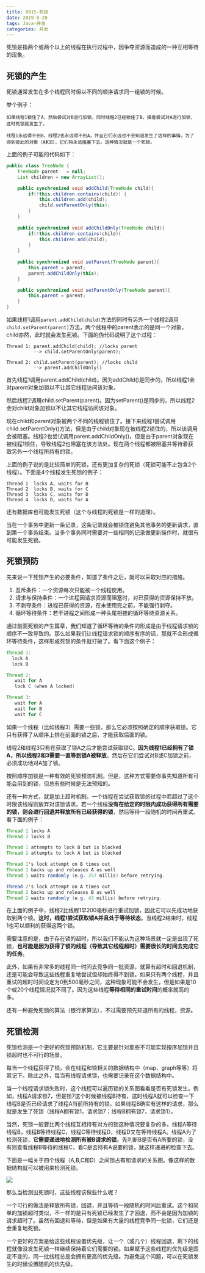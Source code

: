 ```yaml
---
title: 0015-死锁
date: 2019-8-20
tags: Java-并发
categories: 并发
---
```




死锁是指两个或两个以上的线程在执行过程中，因争夺资源而造成的一种互相等待的现象。



## 死锁的产生

死锁通常发生在多个线程同时但以不同的顺序请求同一组锁的时候。

举个例子：

```
如果线程1锁住了A，然后尝试对B进行加锁，同时线程2已经锁住了B，接着尝试对A进行加锁，这时死锁就发生了。

线程1永远得不到B，线程2也永远得不到A，并且它们永远也不会知道发生了这样的事情。为了得到彼此的对象（A和B），它们将永远阻塞下去。这种情况就是一个死锁。
```

上面的例子可能的代码如下：

```java
public class TreeNode {
	TreeNode parent   = null;  
	List children = new ArrayList();

	public synchronized void addChild(TreeNode child){
		if(!this.children.contains(child)) {
			this.children.add(child);
			child.setParentOnly(this);
		}
	}
  
	public synchronized void addChildOnly(TreeNode child){
		if(!this.children.contains(child){
			this.children.add(child);
		}
	}
  
	public synchronized void setParent(TreeNode parent){
		this.parent = parent;
		parent.addChildOnly(this);
	}

	public synchronized void setParentOnly(TreeNode parent){
		this.parent = parent;
	}
}
```

如果线程1调用`parent.addChild(child)`方法的同时有另外一个线程2调用`child.setParent(parent)`方法，两个线程中的parent表示的是同一个对象，child亦然，此时就会发生死锁。下面的伪代码说明了这个过程：

```
Thread 1: parent.addChild(child); //locks parent
          --> child.setParentOnly(parent);

Thread 2: child.setParent(parent); //locks child
          --> parent.addChildOnly()
```

首先线程1调用parent.addChild(child)。因为addChild()是同步的，所以线程1会对parent对象加锁以不让其它线程访问该对象。

然后线程2调用child.setParent(parent)。因为setParent()是同步的，所以线程2会对child对象加锁以不让其它线程访问该对象。

现在child和parent对象被两个不同的线程锁住了。接下来线程1尝试调用child.setParentOnly()方法，但是由于child对象现在被线程2锁住的，所以该调用会被阻塞。线程2也尝试调用parent.addChildOnly()，但是由于parent对象现在被线程1锁住，导致线程2也阻塞在该方法处。现在两个线程都被阻塞并等待着获取另外一个线程所持有的锁。



上面的例子说的是比较简单的死锁，还有更加复杂的死锁（死锁可能不止包含2个线程）。下面是4个线程发生死锁的例子：

```
Thread 1  locks A, waits for B
Thread 2  locks B, waits for C
Thread 3  locks C, waits for D
Thread 4  locks D, waits for A
```



还有数据库也可能发生死锁（这个与线程的死锁是一样的道理）。

当在一个事务中更新一条记录，这条记录就会被锁住避免其他事务的更新请求，直到第一个事务结束。当多个事务同时需要对一些相同的记录做更新操作时，就很有可能发生死锁。



## 死锁预防

先来说一下死锁产生的必要条件，知道了条件之后，就可以采取对应的措施。

1. 互斥条件：一个资源每次只能被一个线程使用。
2.  请求与保持条件：一个进程因请求资源而阻塞时，对已获得的资源保持不放。
3. 不剥夺条件：进程已获得的资源，在未使用完之前，不能强行剥夺。
4. 循环等待条件：若干进程之间形成一种头尾相接的循环等待资源关系。

通过前面死锁的产生篇章，我们知道了循环等待的条件的形成是由于线程请求锁的顺序不一致导致的。那么如果我们让线程请求锁的顺序有序的话，那就不会形成循环等待条件，这样形成死锁的条件就打破了。看下面这个例子：

```java
Thread 1:
  lock A 
  lock B

Thread 2:
   wait for A
   lock C (when A locked)

Thread 3:
   wait for A
   wait for B
   wait for C
```

如果一个线程（比如线程3）需要一些锁，那么它必须按照确定的顺序获取锁。它只有获得了从顺序上排在前面的锁之后，才能获取后面的锁。

线程2和线程3只有在获取了锁A之后才能尝试获取锁C。**因为线程1已经拥有了锁A，所以线程2和3需要一直等到锁A被释放**。然后在它们尝试对B或C加锁之前，必须成功地对A加了锁。

按照顺序加锁是一种有效的死锁预防机制。但是，这种方式需要你事先知道所有可能会用到的锁，但总有些时候是无法预知的。



还有一种方式，就是加上超时机制。一个线程在尝试获取锁的过程中若超过了这个时限该线程则放弃对该锁请求。若一个线程**没有在给定的时限内成功获得所有需要的锁，则会进行回退并释放所有已经获得的锁**，然后等待一段随机的时间再重试。看下面的例子：

```java
Thread 1 locks A
Thread 2 locks B

Thread 1 attempts to lock B but is blocked
Thread 2 attempts to lock A but is blocked

Thread 1's lock attempt on B times out
Thread 1 backs up and releases A as well
Thread 1 waits randomly (e.g. 257 millis) before retrying.

Thread 2's lock attempt on A times out
Thread 2 backs up and releases B as well
Thread 2 waits randomly (e.g. 43 millis) before retrying.
```

在上面的例子中，线程2比线程1早200毫秒进行重试加锁，因此它可以先成功地获取到两个锁。**这时，线程1尝试获取锁A并且处于等待状态**。当线程2结束时，线程1也可以顺利的获得这两个锁。

需要注意的是，由于存在锁的超时，所以我们不能认为这种场景就一定是出现了死锁，**也可能是因为获得了锁的线程（导致其它线程超时）需要很长的时间去完成它的任务**。

此外，如果有非常多的线程同一时间去竞争同一批资源，就算有超时和回退机制，还是可能会导致这些线程重复地尝试但却始终得不到锁。如果只有两个线程，并且重试的超时时间设定为0到500毫秒之间，这种现象可能不会发生，但是如果是10个或20个线程情况就不同了。因为这些线程**等待相同的重试时间**的概率就高的多。



还有一种避免死锁的算法（银行家算法），不过需要预先知道所有的线程，资源。



## 死锁检测

死锁检测是一个更好的死锁预防机制，它主要是针对那些不可能实现按序加锁并且锁超时也不可行的场景。

每当一个线程获得了锁，会在线程和锁相关的数据结构中（map、graph等等）将其记下。除此之外，每当有线程请求锁，也需要记录在这个数据结构中。

当一个线程请求锁失败时，这个线程可以遍历锁的关系图看看是否有死锁发生。例如，线程A请求锁7，但是锁7这个时候被线程B持有，这时线程A就可以检查一下线程B是否已经请求了线程A当前所持有的锁。如果线程B确实有这样的请求，那么就是发生了死锁（线程A拥有锁1，请求锁7；线程B拥有锁7，请求锁1）。

当然，死锁一般要比两个线程互相持有对方的锁这种情况要复杂的多。线程A等待线程B，线程B等待线程C，线程C等待线程D，线程D又在等待线程A。线程A为了检测死锁，**它需要递进地检测所有被B请求的锁**。先判断B是否有A所要的锁，没有则查看线程B等待的线程C，看C是否持有A说要的锁，就这样递进的检查下去。

下面是一幅关于四个线程（A,B,C和D）之间锁占有和请求的关系图。像这样的数据结构就可以被用来检测死锁。

![](http://tutorials.jenkov.com/images/java-concurrency/deadlock-detection-graph.png)

那么当检测出死锁时，这些线程该做些什么呢？

一个可行的做法是释放所有锁，回退，并且等待一段随机的时间后重试。这个和简单的加锁超时类似，不一样的是只有死锁已经发生了才回退，而不会是因为加锁的请求超时了。虽然有回退和等待，但是如果有大量的线程竞争同一批锁，它们还是会重复地死锁。

一个更好的方案是给这些线程设置优先级，让一个（或几个）线程回退，剩下的线程就像没发生死锁一样继续保持着它们需要的锁。如果赋予这些线程的优先级是固定不变的，同一批线程总是会拥有更高的优先级。为避免这个问题，可以在死锁发生的时候设置随机的优先级。

